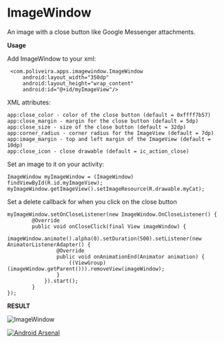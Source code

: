 # ImageWindow
An image with a close button like Google Messenger attachments.


**Usage**

 Add ImageWindow to your xml:

     <com.poliveira.apps.imagewindow.ImageWindow
         android:layout_width="350dp"
         android:layout_height="wrap_content"
         android:id="@+id/myImageView"/>

XML attributes:

    app:close_color - color of the close button (default = 0xffff7b57)
    app:close_margin - margin for the close button (default = 5dp)
    app:close_size - size of the close button (default = 32dp)
    app:corner_radius - corner radius for the ImageView (default = 7dp)
    app:image_margin - top and left margin of the ImageView (default = 10dp)
    app:close_icon - close drawable (default = ic_action_close)

Set an image to it on your activity:

    ImageWindow myImageWindow = (ImageWindow) findViewById(R.id.myImageView);
    myImageWindow.getImageView().setImageResource(R.drawable.myCat);

Set a delete callback for when you click on the close button

    myImageWindow.setOnCloseListener(new ImageWindow.OnCloseListener() {
            @Override
            public void onCloseClick(final View imageWindow) {
                imageWindow.animate().alpha(0).setDuration(500).setListener(new AnimatorListenerAdapter() {
                    @Override
                    public void onAnimationEnd(Animator animation) {
                        ((ViewGroup) (imageWindow.getParent())).removeView(imageWindow);
                    }
                }).start();
            }
    });


**RESULT**

![ImageWindow](https://raw.githubusercontent.com/kanytu/ImageWindow/master/master/screenshots/device-2015-02-20-162825.png)

[![Android Arsenal](https://img.shields.io/badge/Android%20Arsenal-ImageWindow-red.svg?style=flat)](http://android-arsenal.com/details/1/1576)